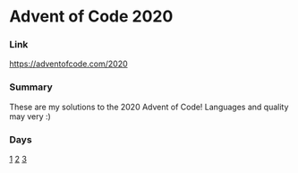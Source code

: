 # Advent of Code 2020


### Link
https://adventofcode.com/2020


### Summary
These are my solutions to the 2020 Advent of Code! Languages and quality may very :)


### Days

[1](./1)
[2](./2)
[3](./3)